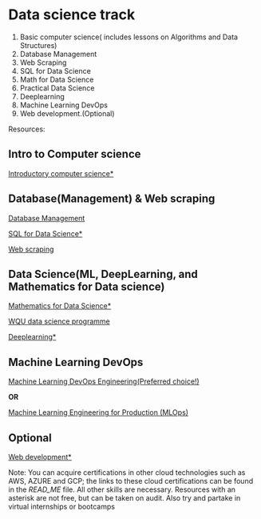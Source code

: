 # Data science track

1. Basic computer science( includes lessons on Algorithms and Data Structures)
2. Database Management 
3. Web Scraping
4. SQL for Data Science 
5. Math for Data Science 
6. Practical Data Science 
7. Deeplearning 
8. Machine Learning DevOps
9. Web development.(Optional)


Resources: 

## Intro to Computer science
[Introductory computer science*](https://www.edx.org/course/introduction-computer-science-harvardx-cs50x)

## Database(Management) & Web scraping
[Database Management](https://www.tutorialspoint.com/dbms/index.htm)

[SQL for Data Science*](https://coursera.org/specializations/learn-sql-basics-data-science)

[Web scraping](https://www.coursera.org/learn/python-network-data)

## Data Science(ML, DeepLearning, and Mathematics for Data science)
[Mathematics for Data Science*](https://coursera.org/specializations/mathematics-for-data-science)

[WQU data science programme](https://www.wqu.edu/programs/data-science/)

[Deeplearning*](https://coursera.org/specializations/deep-learning)

## Machine Learning DevOps
[Machine Learning DevOps Engineering(Preferred choice!)](https://www.udacity.com/course/machine-learning-dev-ops-engineer-nanodegree--nd0821)

**OR**

[Machine Learning Engineering for Production (MLOps)](https://coursera.org/specializations/machine-learning-engineering-for-production-mlops)

## Optional
[Web development*](https://www.edx.org/course/cs50s-web-programming-with-python-and-javascript)






























Note: You can acquire certifications in other cloud technologies such as AWS, AZURE and GCP; the links to these cloud certifications can be found in the *READ_ME* file. All other skills are necessary. Resources with an asterisk are not free, but can be taken on audit. Also try and partake in virtual internships or bootcamps
